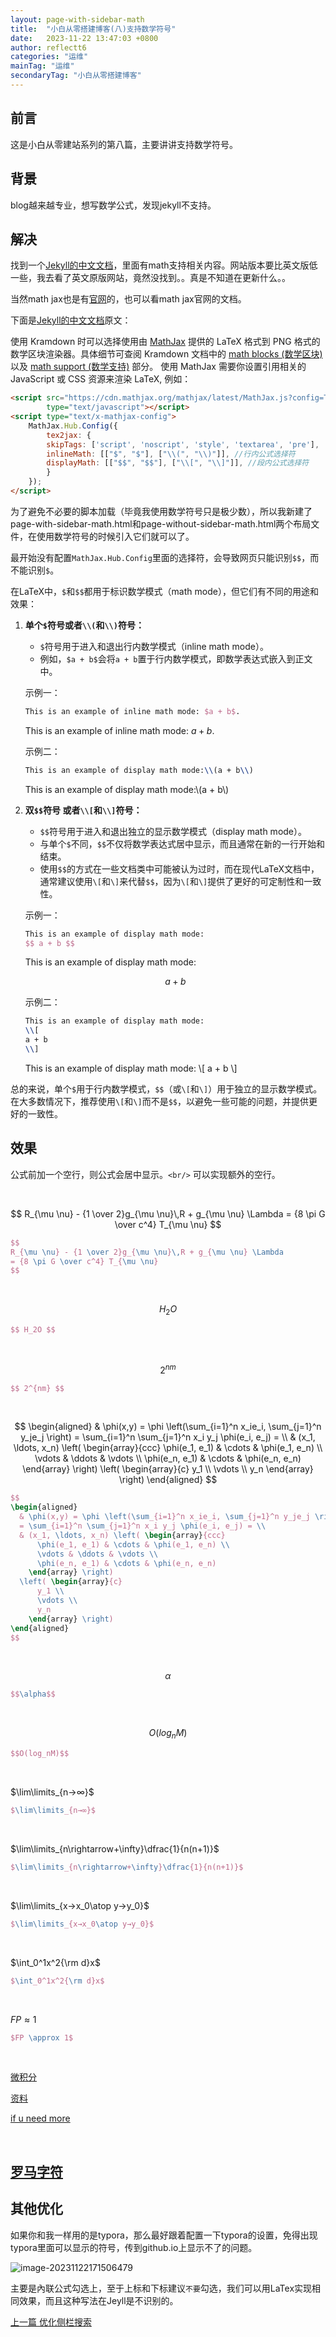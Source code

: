 ```yaml
---
layout: page-with-sidebar-math
title:  "小白从零搭建博客(八)支持数学符号"
date:   2023-11-22 13:47:03 +0800
author: reflectt6
categories: "运维"
mainTag: "运维"
secondaryTag: "小白从零搭建博客"
---
```


## 前言

这是小白从零建站系列的第八篇，主要讲讲支持数学符号。

## 背景

blog越来越专业，想写数学公式，发现jekyll不支持。

## 解决

找到一个[Jekyll的中文文档](https://jekyllcn.com/docs/extras/)，里面有math支持相关内容。网站版本要比英文版低一些，我去看了英文原版网站，竟然没找到。。真是不知道在更新什么。。

当然math jax也是有[官网](https://www.mathjax.org/#docs)的，也可以看math jax官网的文档。

下面是[Jekyll的中文文档](https://jekyllcn.com/docs/extras/)原文：

使用 Kramdown 时可以选择使用由 [MathJax](http://www.mathjax.org/) 提供的 LaTeX 格式到 PNG 格式的数学区块渲染器。具体细节可查阅 Kramdown 文档中的 [math blocks (数学区块)](http://kramdown.gettalong.org/syntax.html#math-blocks) 以及 [math support (数学支持)](http://kramdown.gettalong.org/converter/html.html#math-support) 部分。 使用 MathJax 需要你设置引用相关的 JavaScript 或 CSS 资源来渲染 LaTeX, 例如：

```html
<script src="https://cdn.mathjax.org/mathjax/latest/MathJax.js?config=TeX-AMS-MML_HTMLorMML"
        type="text/javascript"></script>
<script type="text/x-mathjax-config">
    MathJax.Hub.Config({
        tex2jax: {
        skipTags: ['script', 'noscript', 'style', 'textarea', 'pre'],
        inlineMath: [["$", "$"], ["\\(", "\\)"]], //行内公式选择符
        displayMath: [["$$", "$$"], ["\\[", "\\]"]], //段内公式选择符
        }
    });
</script>
```

为了避免不必要的脚本加载（毕竟我使用数学符号只是极少数），所以我新建了page-with-sidebar-math.html和page-without-sidebar-math.html两个布局文件，在使用数学符号的时候引入它们就可以了。

最开始没有配置`MathJax.Hub.Config`里面的选择符，会导致网页只能识别`$$`，而不能识别`$`。

在LaTeX中，`$`和`$$`都用于标识数学模式（math mode），但它们有不同的用途和效果：

1. **单个`$`符号或者`\\(`和`\\)`符号：**

   - `$`符号用于进入和退出行内数学模式（inline math mode）。
   - 例如，`$a + b$`会将`a + b`置于行内数学模式，即数学表达式嵌入到正文中。

   示例一：

   ```latex
   This is an example of inline math mode: $a + b$.
   ```

   This is an example of inline math mode: $a + b$​. 

   示例二：

   ```latex
   This is an example of display math mode:\\(a + b\\)
   ```

   This is an example of display math mode:\\(a + b\\)

2. **双`$$`符号 或者`\\[`和`\\]`符号：**

   - `$$`符号用于进入和退出独立的显示数学模式（display math mode）。
   - 与单个`$`不同，`$$`不仅将数学表达式居中显示，而且通常在新的一行开始和结束。
   - 使用`$$`的方式在一些文档类中可能被认为过时，而在现代LaTeX文档中，通常建议使用`\[`和`\]`来代替`$$`，因为`\[`和`\]`提供了更好的可定制性和一致性。

   示例一：

   ```latex
   This is an example of display math mode:
   $$ a + b $$
   ```

   This is an example of display math mode:

   $$ a + b $$

   示例二：

   ```latex
   This is an example of display math mode:
   \\[
   a + b
   \\]
   ```

   This is an example of display math mode:
   \\[
   a + b
   \\]

   

总的来说，单个`$`用于行内数学模式，`$$`（或`\[`和`\]`）用于独立的显示数学模式。在大多数情况下，推荐使用`\[`和`\]`而不是`$$`，以避免一些可能的问题，并提供更好的一致性。

## 效果

公式前加一个空行，则公式会居中显示。`<br/>` 可以实现额外的空行。

<br/>

$$ R_{\mu \nu} - {1 \over 2}g_{\mu \nu}\,R + g_{\mu \nu} \Lambda = {8 \pi G \over c^4} T_{\mu \nu} $$

```latex
$$
R_{\mu \nu} - {1 \over 2}g_{\mu \nu}\,R + g_{\mu \nu} \Lambda
= {8 \pi G \over c^4} T_{\mu \nu}
$$
```

<br/>

$$ H_2O $$

```latex
$$ H_2O $$
```

<br/>

$$ 2^{nm} $$

```latex
$$ 2^{nm} $$
```

<br/>

$$
\begin{aligned}
  & \phi(x,y) = \phi \left(\sum_{i=1}^n x_ie_i, \sum_{j=1}^n y_je_j \right)
  = \sum_{i=1}^n \sum_{j=1}^n x_i y_j \phi(e_i, e_j) = \\
  & (x_1, \ldots, x_n) \left( \begin{array}{ccc}
      \phi(e_1, e_1) & \cdots & \phi(e_1, e_n) \\
      \vdots & \ddots & \vdots \\
      \phi(e_n, e_1) & \cdots & \phi(e_n, e_n)
    \end{array} \right)
  \left( \begin{array}{c}
      y_1 \\
      \vdots \\
      y_n
    \end{array} \right)
\end{aligned}
$$

```latex
$$
\begin{aligned}
  & \phi(x,y) = \phi \left(\sum_{i=1}^n x_ie_i, \sum_{j=1}^n y_je_j \right)
  = \sum_{i=1}^n \sum_{j=1}^n x_i y_j \phi(e_i, e_j) = \\
  & (x_1, \ldots, x_n) \left( \begin{array}{ccc}
      \phi(e_1, e_1) & \cdots & \phi(e_1, e_n) \\
      \vdots & \ddots & \vdots \\
      \phi(e_n, e_1) & \cdots & \phi(e_n, e_n)
    \end{array} \right)
  \left( \begin{array}{c}
      y_1 \\
      \vdots \\
      y_n
    \end{array} \right)
\end{aligned}
$$
```

<br/>

$$\alpha$$

```latex
$$\alpha$$
```

<br/>

$$O(log_nM)$$

```latex
$$O(log_nM)$$
```

<br/>

$\lim\limits_{n→∞}$​

```latex
$\lim\limits_{n→∞}$
```

<br/>

$\lim\limits_{n\rightarrow+\infty}\dfrac{1}{n(n+1)}$​​​

```latex
$\lim\limits_{n\rightarrow+\infty}\dfrac{1}{n(n+1)}$
```

<br/>

$\lim\limits_{x→x_0\atop y→y_0}$​

```latex
$\lim\limits_{x→x_0\atop y→y_0}$
```

<br/>

$\int_0^1x^2{\rm d}x$​

```latex
$\int_0^1x^2{\rm d}x$
```

<br/>

$FP \approx 1$

```latex
$FP \approx 1$
```

<br/>

[微积分](https://blog.csdn.net/Edward1027/article/details/126521978)

[资料](https://markdown.jianguoyun.com/764.html)

[if u need more](https://www.cnblogs.com/Xuxiaokang/p/15654336.html#%E5%A6%82%E4%BD%95%E8%BE%93%E5%85%A5%E5%88%86%E6%95%B0)

<br/>

## [罗马字符](https://blog.csdn.net/qq_39521554/article/details/82144826)

## 其他优化

如果你和我一样用的是typora，那么最好跟着配置一下typora的设置，免得出现typora里面可以显示的符号，传到github.io上显示不了的问题。

![image-20231122171506479](/assets/images/2023-11-22-小白从零搭建博客(八)支持数学符号//image-20231122171506479.png)

主要是內联公式勾选上，至于上标和下标建议`不要`勾选，我们可以用LaTex实现相同效果，而且这种写法在Jeyll是不识别的。

[上一篇 优化侧栏搜索](/运维/2023/10/17/小白从零搭建博客(七)优化侧栏索引.html)
